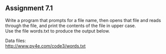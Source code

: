 ## Assignment 7.1

Write a program that prompts for a file name, then opens that file and reads through the file, and print the contents of the file in upper case.  
Use the file words.txt to produce the output below.

Data files:  
http://www.py4e.com/code3/words.txt